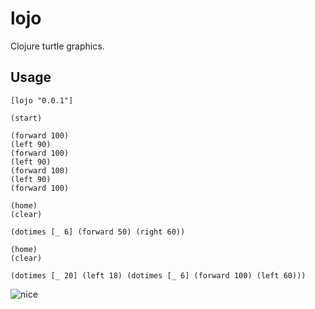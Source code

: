 # lojo

Clojure turtle graphics.

## Usage

```[lojo "0.0.1"]```

```
(start)

(forward 100)
(left 90)
(forward 100)
(left 90)
(forward 100)
(left 90)
(forward 100)

(home)
(clear)

(dotimes [_ 6] (forward 50) (right 60))

(home)
(clear)

(dotimes [_ 20] (left 18) (dotimes [_ 6] (forward 100) (left 60)))
```

![nice](./nice.png)
